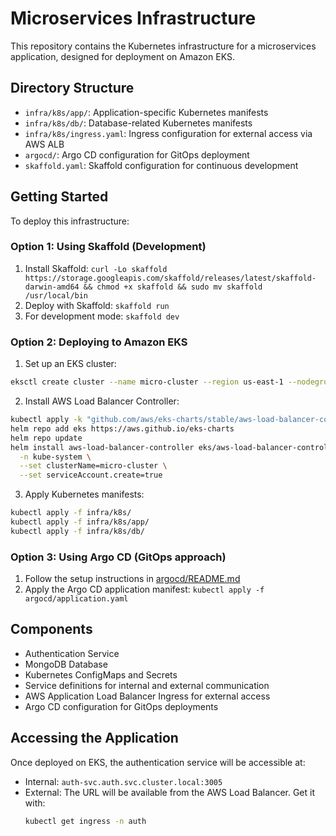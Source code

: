 # Microservices Infrastructure

This repository contains the Kubernetes infrastructure for a microservices application, designed for deployment on Amazon EKS.

## Directory Structure

- `infra/k8s/app/`: Application-specific Kubernetes manifests
- `infra/k8s/db/`: Database-related Kubernetes manifests
- `infra/k8s/ingress.yaml`: Ingress configuration for external access via AWS ALB
- `argocd/`: Argo CD configuration for GitOps deployment
- `skaffold.yaml`: Skaffold configuration for continuous development

## Getting Started

To deploy this infrastructure:

### Option 1: Using Skaffold (Development)

1. Install Skaffold: `curl -Lo skaffold https://storage.googleapis.com/skaffold/releases/latest/skaffold-darwin-amd64 && chmod +x skaffold && sudo mv skaffold /usr/local/bin`
2. Deploy with Skaffold: `skaffold run`
3. For development mode: `skaffold dev`

### Option 2: Deploying to Amazon EKS

1. Set up an EKS cluster:

```bash
eksctl create cluster --name micro-cluster --region us-east-1 --nodegroup-name standard-workers --node-type t3.medium --nodes 3 --nodes-min 1 --nodes-max 4
```

2. Install AWS Load Balancer Controller:

```bash
kubectl apply -k "github.com/aws/eks-charts/stable/aws-load-balancer-controller/crds?ref=master"
helm repo add eks https://aws.github.io/eks-charts
helm repo update
helm install aws-load-balancer-controller eks/aws-load-balancer-controller \
  -n kube-system \
  --set clusterName=micro-cluster \
  --set serviceAccount.create=true
```

3. Apply Kubernetes manifests:

```bash
kubectl apply -f infra/k8s/
kubectl apply -f infra/k8s/app/
kubectl apply -f infra/k8s/db/
```

### Option 3: Using Argo CD (GitOps approach)

1. Follow the setup instructions in [argocd/README.md](argocd/README.md)
2. Apply the Argo CD application manifest: `kubectl apply -f argocd/application.yaml`

## Components

- Authentication Service
- MongoDB Database
- Kubernetes ConfigMaps and Secrets
- Service definitions for internal and external communication
- AWS Application Load Balancer Ingress for external access
- Argo CD configuration for GitOps deployments

## Accessing the Application

Once deployed on EKS, the authentication service will be accessible at:

- Internal: `auth-svc.auth.svc.cluster.local:3005`
- External: The URL will be available from the AWS Load Balancer. Get it with:
  ```bash
  kubectl get ingress -n auth
  ```
